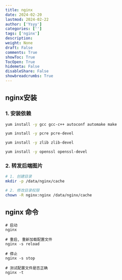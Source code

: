 ```yaml
---
title: nginx
date: 2024-02-20
lastmod: 2024-02-22
author: ['Ysyy']
categories: ['']
tags: ['nginx']
description: 
weight: None
draft: False
comments: True
showToc: True
TocOpen: True
hidemeta: False
disableShare: False
showbreadcrumbs: True
---
```

## nginx安装

### 1. 安装依赖

```bash
yum install -y gcc gcc-c++ autoconf automake make

yum install -y pcre pcre-devel

yum install -y zlib zlib-devel

yum install -y openssl openssl-devel
```

### 2. 转发后端图片

```bash
# 1. 创建目录
mkdir -p /data/nginx/cache

# 2. 修改目录权限
chown -R nginx:nginx /data/nginx/cache
```


## nginx 命令

```shell
# 启动
nginx

# 重启, 重新加载配置文件
nginx -s reload

# 停止
nginx -s stop

# 测试配置文件是否正确
nginx -t
```